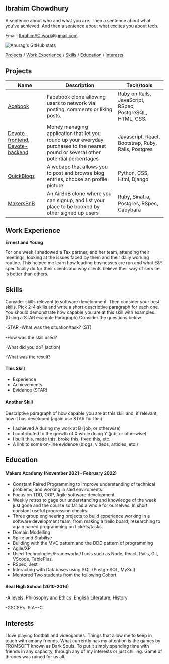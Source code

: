 ## Ibrahim Chowdhury
A sentence about who and what you are. Then a sentence about what you've achieved. And then a sentence about what excites you about tech.

Email: IbrahimAC.work@gmail.com

![Anurag's GitHub stats](https://github-readme-stats.vercel.app/api?username=IbrahimAC&show_icons=true&theme=onedark)


[Projects](#projects) / [Work Experience](#work-experience) / [Skills](#skills) / [Education](#education) / [Interests](#interests)
## Projects

| Name                         | Description       | Tech/tools        |
| ---------------------------- | ----------------- | ----------------- |
|[Acebook](https://github.com/IbrahimAC/Acebook)           | Facebook clone allowing users to network via posting, comments or liking posts.     | Ruby on Rails, JavaScript, RSpec, PostgreSQL, HTML, CSS.|
| [Devote-frontend](https://github.com/FrancescoCollotto/devote_frontend), [Devote-backend](https://github.com/FrancescoCollotto/devote_backend) | Money managing application that let you round up your everyday purchases to the nearest pound or several other potential percentages | Javascript, React, Bootstrap, Ruby, Rails, Postgres |
| [QuickBlogs](https://github.com/IbrahimAC/Django-Blog-Web-App-Project) | A webapp that allows you to post and browse blog entries, choose an profile picture. | Python, CSS, Html, Django              |
| [MakersBnB](https://github.com/IbrahimAC/makersbnb) | An AirBnB clone where you can signup, and list your place to be booked by other signed up users | Ruby, Sinatra, Postgres, RSpec, Capybara |

## Work Experience

**Ernest and Young**

  For one week I shadowed a Tax partner, and her team, attending their meetings, looking at the issues faced by them and their daily working routine. This helped me learn how leading businesses are run and what E&Y specifically do for their clients and why clients believe their way of service is better than others.


## Skills

Consider skills relevent to software development. Then consider your best skills. Pick 2-4 skills and write a short descriptive paragraph for each one. You should demonstrate how capable you are at this skill with examples.
(Using a STAR example Paragraph) Consider the questions below.

-STAR
-What was the situation/task? (ST)

-How was the skill used?

-What did you do? (action)

-What was the result?


#### This Skill

- Experience
- Achievements
- Evidence (STAR)

#### Another Skill

Descriptive paragraph of how capable you are at this skill and, if relevant, how it has developed (again use STAR for this)

- I achieved A during my work at B (job, or otherwise)
- I contributed to the growth of X while doing Y (job, or otherwise)
- I built this, made this, broke this, fixed this, etc.
- A link to some on-line evidence (blogs, videos, articles, etc.)

## Education

#### Makers Academy (November 2021 - February 2022)
- Constant Paired Programming to improve understanding of technical problems, and working in said enviroments.
- Focus on TDD, OOP, Agile software development.
- Weekly retros to gage our understanding and knowledge of the week just gone and the course so far as a whole for ourselves. In short constant useful progression checks.
- Three group engineering projects to build experience working in a software development team, from making a trello board, researching to again paired programming on tickets/tasks.
- Domain Modelling
- Spike and Stabilise
- Building with the MVC pattern and the DDD pattern of programming
- Agile/XP
- Used Technologies/Frameworks/Tools such as Node, React, Rails, Git, 
VScode, TablePlus.
- RSpec, Jest
- Interacting with Databases using SQL (PostgreSQL, MySql)
- Mentored Two students from the following Cohort

#### Beal High School (2010-2016)
-A levels: Philosophy and Ethics, English Literature, History

-GSCSE’s:  9 A*-C 

## Interests

I love playing football and videogames. Things that allow me to keep in touch with amany friends. What currently has my attention is the games by FROMSOFT known as Dark Souls. To put it simply spending time with friends in any capacity, through any of my interests or just chilling. Game of thrones was ruined for us all.
